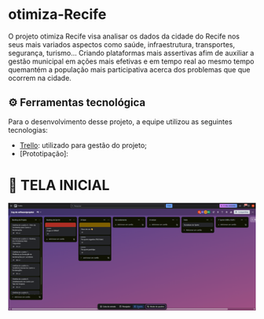 # otimiza-Recife

O projeto otimiza Recife visa analisar os dados da cidade do Recife nos seus mais variados aspectos como saúde, infraestrutura, transportes, segurança, turismo... Criando plataformas mais assertivas afim de auxiliar a gestão municipal em ações mais efetivas e em tempo real ao mesmo tempo quemantém a população mais participativa acerca dos problemas que que ocorrem na cidade. 

## ⚙️ Ferramentas tecnológica

Para o desenvolvimento desse projeto, a equipe utilizou as seguintes tecnologias: 
* [Trello](https://trello.com/b/OBc9aplD/eng-de-softwareprojeto): utilizado para gestão do projeto;     
* [Prototipação]:

# 🔹 TELA INICIAL
<p align="center"> 
  <img src="https://github.com/rodrigolsouza/otimiza-Recife/blob/main/assets/backlog_projeto_priorizado.png"/>
</p>
